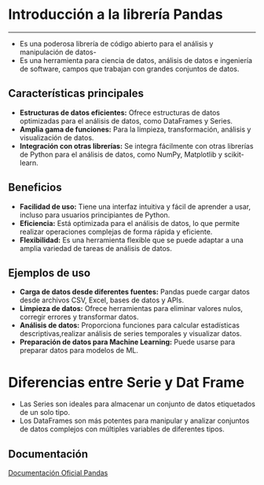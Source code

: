 # Introducción a la librería Pandas
---
- Es una poderosa librería de código abierto para el análisis y manipulación de datos-
- Es una herramienta para ciencia de datos, análisis de datos e ingeniería de software, campos que trabajan con grandes conjuntos de datos.
## Características principales
- **Estructuras de datos eficientes:** Ofrece estructuras de datos optimizadas para el análisis de datos, como DataFrames y Series.
- **Amplia gama de funciones:** Para la limpieza, transformación, análisis y visualización de datos.
- **Integración con otras librerías:** Se integra fácilmente con otras librerías de Python para el análisis de datos, como NumPy, Matplotlib y scikit-learn.
## Beneficios
- **Facilidad de uso:** Tiene una interfaz intuitiva y fácil de aprender a usar, incluso para usuarios principiantes de Python.
- **Eficiencia:** Está optimizada para el análisis de datos, lo que permite realizar operaciones complejas de forma rápida y eficiente.
- **Flexibilidad:** Es una herramienta flexible que se puede adaptar a una amplia variedad de tareas de análisis de datos.

## Ejemplos de uso
- **Carga de datos desde diferentes fuentes:** Pandas puede cargar datos desde archivos CSV, Excel, bases de datos y APIs.
- **Limpieza de datos:** Ofrece herramientas para eliminar valores nulos, corregir errores y transformar datos.
- **Análisis de datos:** Proporciona funciones para calcular estadísticas descriptivas,realizar análisis de series temporales y visualizar datos.
- **Preparación de datos para Machine Learning:** Puede usarse para preparar datos para modelos de ML.
# Diferencias entre Serie y Dat Frame
- Las Series son ideales para almacenar un conjunto de datos etiquetados de un solo tipo.
- Los DataFrames son más potentes para manipular y analizar conjuntos de datos complejos con múltiples variables de diferentes tipos.

## Documentación
[Documentación Oficial Pandas](https://pandas.pydata.org/pandas-docs/stable/reference/index.html#)


